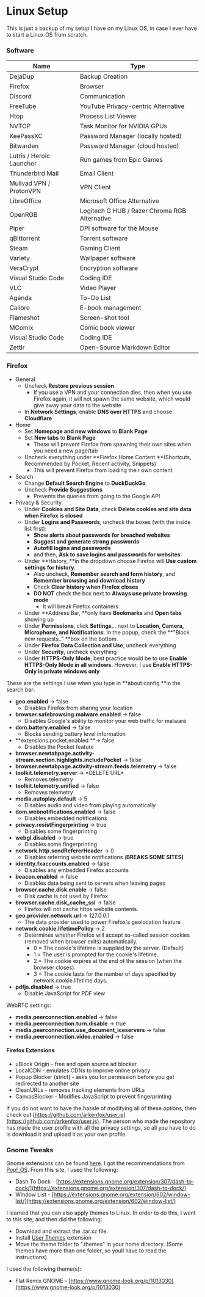 # Linux Setup

This is just a backup of my setup I have on my Linux OS, in case I ever have to start a Linux OS from scratch.

### Software

| Name                     | Type                                          |
| ------------------------ | --------------------------------------------- |
| DejaDup                  | Backup Creation                               |
| Firefox                  | Browser                                       |
| Discord                  | Communication                                 |
| FreeTube                 | YouTube Privacy-centric Alternative           |
| Htop                     | Process List Viewer                           |
| NVTOP                    | Task Monitor for NVIDIA GPUs                  |
| KeePassXC                | Password Manager (locally hosted)             |
| Bitwarden                | Password Manager (cloud hosted)               |
| Lutris / Heroic Launcher | Run games from Epic Games                     |
| Thunderbird Mail         | Email Client                                  |
| Mullvad VPN / ProtonVPN  | VPN Client                                    |
| LibreOffice              | Microsoft Office Alternative                  |
| OpenRGB                  | Logitech G HUB / Razer Chroma RGB Alternative |
| Piper                    | DPI software for the Mouse                    |
| qBittorrent              | Torrent software                              |
| Steam                    | Gaming Client                                 |
| Variety                  | Wallpaper software                            |
| VeraCrypt                | Encryption software                           |
| Visual Studio Code       | Coding IDE                                    |
| VLC                      | Video Player                                  |
| Agenda                   | To-Do List                                    |
| Calibre                  | E-book management                             |
| Flameshot                | Screen-shot tool                              |
| MComix                   | Comic book viewer                             |
| Visual Studio Code       | Coding IDE                                    |
| Zettlr                   | Open-Source Markdown Editor                   |

### Firefox

* General
  * Uncheck **Restore previous session**
    * If you use a VPN and your connection dies, then when you use Firefox again, it will not spawn the same website, which would give away your data to the website
  * In **Network Settings**, enable **DNS over HTTPS** and choose **Cloudflare**
* Home
  * Set **Homepage and new windows** to **Blank Page**
  * Set **New tabs** to **Blank Page**
    * These will prevent Firefox from spawning their own sites when you need a new page/tab
  * Uncheck everything under **Firefox Home Content **(Shortcuts, Recommended by Pocket, Recent activity, Snippets)
    * This will prevent Firefox from loading their own content
* Search
  * Change **Default Search Engine** to **DuckDuckGo**
  * Uncheck **Provide Suggestions**
    * Prevents the queries from going to the Google API
* Privacy & Security
  * Under **Cookies and Site Data**, check **Delete cookies and site data when Firefox is closed**
  * Under **Logins and Passwords**, uncheck the boxes (with the inside list first):
    * **Show alerts about passwords for breached websites**
    * **Suggest and generate strong passwords**
    * **Autofill logins and passwords**
    * and then, **Ask to save logins and passwords for websites**
  * Under **History, **in the dropdown choose Firefox will **Use custom settings for history**.
    * Also uncheck, **Remember search and form history**, and **Remember browsing and download history**
    * Check **Clear history when Firefox closes**
    * **DO NOT** check the box next to **Always use private browsing mode**
      * It will break Firefox containers
  * Under **Address Bar, **only have **Bookmarks** and **Open tabs** showing up
  * Under **Permissions**, click **Settings**... next to **Location, Camera, Microphone, **and** Notifications**. In the popup, check the **"Block new requests.." **box on the bottom.
  * Under **Firefox Data Collection and Use**, uncheck everything
  * Under **Security**, uncheck everything
  * Under **HTTPS-Only Mode**, best practice would be to use **Enable HTTPS-Only Mode in all windows**. However, I use **Enable HTTPS-Only in private windows only**

These are the settings I use when you type in **about:config **in the search bar:

* **geo.enabled** -> false
  * Disables Firefox from sharing your location
* **browser.safebrowsing.malware.enabled** -> false
  * Disables Google's ability to monitor your web traffic for malware
* **dom.battery.enabled** -> false
  * Blocks sending battery level information
* **extensions.pocket.enabled **-> false
  * Disables the Pocket feature
* **browser.newtabpage.activity-stream.section.highlights.includePocket** -> false
* **browser.newtabpage.activity-stream.feeds.telemetry** -> false
* **toolkit.telemetry.server** -> \*DELETE URL\*
  * Removes telemetry
* **toolkit.telemetry.unified** -> false
  * Removes telemetry
* **media.autoplay.default** -> 5
  * Disables audio and video from playing automatically
* **dom.webnotifications.enabled** -> false
  * Disables embedded notifications
* **privacy.resistFingerprinting** -> true
  * Disables some fingerprinting
* **webgl.disabled** -> true
  * Disables some fingerprinting
* **network.http.sendRefererHeader** -> 0
  * Disables referring website notifications (**BREAKS SOME SITES)**
* **identity.fxaccounts.enabled** -> false
  * Disables any embedded Firefox accounts
* **beacon.enabled** -> false
  * Disables data being sent to servers when leaving pages
* **browser.cache.disk.enable** -> false
  * Disk cache is not used by Firefox
* &#x20;**browser.cache.disk\_cache\_ssl** -> false
  * Firefox will not cache https website contents.
* **geo.provider.network.url** -> 127.0.0.1
  * The data provider used to power Firefox's geolocation feature
* **network.cookie.lifetimePolicy** -> 2
  * Determines whether Firefox will accept so-called session cookies (removed when browser exits) automatically.
    * 0 = The cookie's lifetime is supplied by the server. (Default)
    * 1 = The user is prompted for the cookie's lifetime.
    * 2 = The cookie expires at the end of the session (when the browser closes).
    * 3 =  The cookie lasts for the number of days specified by network.cookie.lifetime.days.
* **pdfjs.disabled** -> true
  * Disable JavaScript for PDF view

WebRTC settings:

* **media.peerconnection.enabled** -> false
* **media.peerconnection.turn.disable** -> true
* **media.peerconnection.use\_document\_iceservers** -> false
* **media.peerconnection.video.enabled** -> false

#### Firefox Extensions

* uBlock Origin - free and open source ad blocker
* LocalCDN - emulates CDNs to improve online privacy
* Popup Blocker (strict) - asks you for permission before you get redirected to another site
* CleanURLs - removes tracking elements from URLs
* CanvasBlocker - Modifies JavaScript to prevent fingerprinting

If you do not want to have the hassle of modifying all of these options, then check out [https://github.com/arkenfox/user.js](https://github.com/arkenfox/user.js). The person who made the repository has made the user profile with all the privacy settings, so all you have to do is download it and upload it as your own profile.

### Gnome Tweaks

Gnome extensions can be found [here](https://extensions.gnome.org). I got the recommendations from [Pop!\_OS](https://support.system76.com/articles/customize-gnome). From this site, I used the following:

* Dash To Dock - [https://extensions.gnome.org/extension/307/dash-to-dock/](https://extensions.gnome.org/extension/307/dash-to-dock/)
* Window List - [https://extensions.gnome.org/extension/602/window-list/](https://extensions.gnome.org/extension/602/window-list/)

I learned that you can also apply themes to Linux. In order to do this, I went to this site, and then did the following:

* Download and extract the .tar.xz file.
* Install [User Themes](https://extensions.gnome.org/extension/19/user-themes) extension
* Move the theme folder to ".themes" in your home directory. (Some themes have more than one folder, so youll have to read the instructions)

I used the following theme(s):

* Flat Remix GNOME - [https://www.gnome-look.org/p/1013030](https://www.gnome-look.org/p/1013030)
